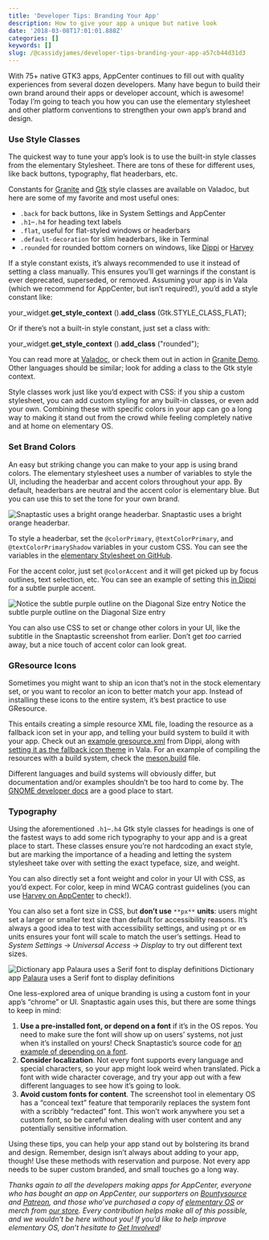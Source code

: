 ```yaml
---
title: 'Developer Tips: Branding Your App'
description: How to give your app a unique but native look
date: '2018-03-08T17:01:01.888Z'
categories: []
keywords: []
slug: /@cassidyjames/developer-tips-branding-your-app-a57cb44d31d3
---
```


With 75+ native GTK3 apps, AppCenter continues to fill out with quality experiences from several dozen developers. Many have begun to build their own brand around their apps or developer account, which is awesome! Today I’m going to teach you how you can use the elementary stylesheet and other platform conventions to strengthen your own app’s brand and design.

### Use Style Classes

The quickest way to tune your app’s look is to use the built-in style classes from the elementary Stylesheet. There are tons of these for different uses, like back buttons, typography, flat headerbars, etc.

Constants for [Granite](https://valadoc.org/granite/Granite.html) and [Gtk](https://valadoc.org/gtk+-3.0/Gtk.html) style classes are available on Valadoc, but here are some of my favorite and most useful ones:

*   `.back` for back buttons, like in System Settings and AppCenter
*   `.h1`–`.h4` for heading text labels
*   `.flat`, useful for flat-styled windows or headerbars
*   `.default-decoration` for slim headerbars, like in Terminal
*   `.rounded` for rounded bottom corners on windows, like [Dippi](https://cassidyjames.com/dippi/) or [Harvey](https://github.com/danrabbit/harvey)

If a style constant exists, it’s always recommended to use it instead of setting a class manually. This ensures you’ll get warnings if the constant is ever deprecated, superseded, or removed. Assuming your app is in Vala (which we recommend for AppCenter, but isn’t required!), you’d add a style constant like:

your\_widget.**get\_style\_context** ().**add\_class** (Gtk.STYLE\_CLASS\_FLAT);

Or if there’s not a built-in style constant, just set a class with:

your\_widget.**get\_style\_context** ().**add\_class** ("rounded");

You can read more at [Valadoc](https://valadoc.org/gtk+-3.0/Gtk.StyleContext.add_class.html), or check them out in action in [Granite Demo](https://github.com/elementary/granite/blob/56f0725fcb0bc0bbc994ad82a5687d857a940d7e/demo/Views/CSSView.vala). Other languages should be similar; look for adding a class to the Gtk style context.

Style classes work just like you’d expect with CSS: if you ship a custom stylesheet, you can add custom styling for any built-in classes, or even add your own. Combining these with specific colors in your app can go a long way to making it stand out from the crowd while feeling completely native and at home on elementary OS.

### Set Brand Colors

An easy but striking change you can make to your app is using brand colors. The elementary stylesheet uses a number of variables to style the UI, including the headerbar and accent colors throughout your app. By default, headerbars are neutral and the accent color is elementary blue. But you can use this to set the tone for your own brand.

![Snaptastic uses a bright orange headerbar.](https://cdn-images-1.medium.com/max/800/1*V1j9nHFHmYloLUmWH36dKQ.png)
Snaptastic uses a bright orange headerbar.

To style a headerbar, set the `@colorPrimary`, `@textColorPrimary`, and `@textColorPrimaryShadow` variables in your custom CSS. You can see the variables in the [elementary Stylesheet on GitHub](https://github.com/elementary/stylesheet/blob/18ec68f66860c3a51a70e674a9d7308602ec8633/gtk-3.22/gtk.css#L82).

For the accent color, just set `@colorAccent` and it will get picked up by focus outlines, text selection, etc. You can see an example of setting this [in Dippi](https://github.com/cassidyjames/dippi/blob/966aedf9f721b939c5f71da1f198973755a72e34/data/Application.css#L2) for a subtle purple accent.

![Notice the subtle purple outline on the Diagonal Size entry](https://cdn-images-1.medium.com/max/800/0*3lgv2hYCv85QNfS4.)
Notice the subtle purple outline on the Diagonal Size entry

You can also use CSS to set or change other colors in your UI, like the subtitle in the Snaptastic screenshot from earlier. Don’t get _too_ carried away, but a nice touch of accent color can look great.

### GResource Icons

Sometimes you might want to ship an icon that’s not in the stock elementary set, or you want to recolor an icon to better match your app. Instead of installing these icons to the entire system, it’s best practice to use GResource.

This entails creating a simple resource XML file, loading the resource as a fallback icon set in your app, and telling your build system to build it with your app. Check out an [example gresource.xml](https://github.com/cassidyjames/dippi/blob/636efcf9c020f663c847838804d4db08be604bb1/data/com.github.cassidyjames.dippi.gresource.xml) from Dippi, along with [setting it as the fallback icon theme](https://github.com/cassidyjames/dippi/blob/636efcf9c020f663c847838804d4db08be604bb1/src/MainWindow.vala#L217) in Vala. For an example of compiling the resources with a build system, check the [meson.build](https://github.com/cassidyjames/dippi/blob/5258847464975dbf29f4292d13ce98c7d07246a5/meson.build#L8) file.

Different languages and build systems will obviously differ, but documentation and/or examples shouldn’t be too hard to come by. The [GNOME developer docs](https://developer.gnome.org/gio/stable/GResource.html) are a good place to start.

### Typography

Using the aforementioned `.h1`–`.h4` Gtk style classes for headings is one of the fastest ways to add some rich typography to your app and is a great place to start. These classes ensure you’re not hardcoding an exact style, but are marking the importance of a heading and letting the system stylesheet take over with setting the exact typeface, size, and weight.

You can also directly set a font weight and color in your UI with CSS, as you’d expect. For color, keep in mind WCAG contrast guidelines (you can use [Harvey on AppCenter](https://appcenter.elementary.io/com.github.danrabbit.harvey.desktop) to check!).

You can also set a font size in CSS, but **don’t use** `**px**` **units**: users might set a larger or smaller text size than default for accessibility reasons. It’s always a good idea to test with accessibility settings, and using `pt` or `em` units ensures your font will scale to match the user’s settings. Head to _System Settings_ → _Universal Access_ → _Display_ to try out different text sizes.

![Dictionary app [Palaura](https://appcenter.elementary.io/com.github.lainsce.palaura.desktop) uses a Serif font to display definitions](https://cdn-images-1.medium.com/max/800/1*LBlGHTIiRbJyJixZjf41iA@2x.png)
Dictionary app [Palaura](https://appcenter.elementary.io/com.github.lainsce.palaura.desktop) uses a Serif font to display definitions

One less-explored area of unique branding is using a custom font in your app’s “chrome” or UI. Snaptastic again uses this, but there are some things to keep in mind:

1.  **Use a pre-installed font, or depend on a font** if it’s in the OS repos. You need to make sure the font will show up on users’ systems, not just when it’s installed on yours! Check Snaptastic’s source code for [an example of depending on a font](https://github.com/bartzaalberg/snaptastic/blob/b3b52ad16684654c8eea06f490229a42cb5fc2db/debian/control#L15).
2.  **Consider localization**. Not every font supports every language and special characters, so your app might look weird when translated. Pick a font with wide character coverage, and try your app out with a few different languages to see how it’s going to look.
3.  **Avoid custom fonts for content**. The screenshot tool in elementary OS has a “conceal text” feature that temporarily replaces the system font with a scribbly “redacted” font. This won’t work anywhere you set a custom font, so be careful when dealing with user content and any potentially sensitive information.

Using these tips, you can help your app stand out by bolstering its brand and design. Remember, design isn’t always about adding to your app, though! Use these methods with reservation and purpose. Not every app needs to be super custom branded, and small touches go a long way.

_Thanks again to all the developers making apps for AppCenter, everyone who has bought an app on AppCenter, our supporters on_ [_Bountysource_](https://salt.bountysource.com/teams/elementary) _and_ [_Patreon_](https://www.patreon.com/elementary)_, and those who’ve purchased a copy of_ [_elementary OS_](https://elementary.io/) _or merch from_ [_our store_](https://elementary.io/store/)_. Every contribution helps make all of this possible, and we wouldn’t be here without you! If you’d like to help improve elementary OS, don’t hesitate to_ [_Get Involved_](https://elementary.io/get-involved)_!_
